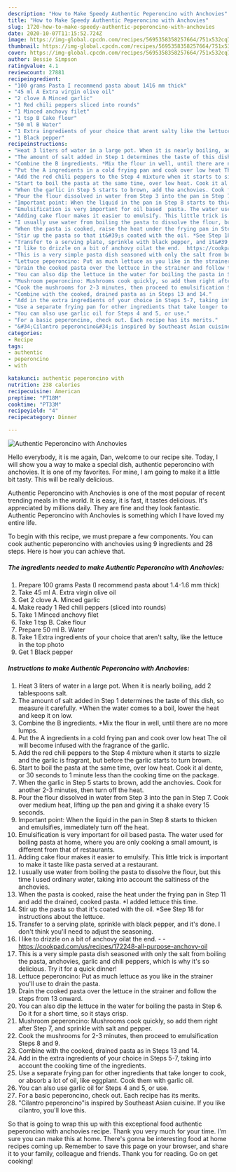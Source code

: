 ```yaml
---
description: "How to Make Speedy Authentic Peperoncino with Anchovies"
title: "How to Make Speedy Authentic Peperoncino with Anchovies"
slug: 1720-how-to-make-speedy-authentic-peperoncino-with-anchovies
date: 2020-10-07T11:15:52.724Z
image: https://img-global.cpcdn.com/recipes/5695358358257664/751x532cq70/authentic-peperoncino-with-anchovies-recipe-main-photo.jpg
thumbnail: https://img-global.cpcdn.com/recipes/5695358358257664/751x532cq70/authentic-peperoncino-with-anchovies-recipe-main-photo.jpg
cover: https://img-global.cpcdn.com/recipes/5695358358257664/751x532cq70/authentic-peperoncino-with-anchovies-recipe-main-photo.jpg
author: Bessie Simpson
ratingvalue: 4.1
reviewcount: 27881
recipeingredient:
- "100 grams Pasta I recommend pasta about 1416 mm thick"
- "45 ml A Extra virgin olive oil"
- "2 clove A Minced garlic"
- "1 Red chili peppers sliced into rounds"
- "1 Minced anchovy filet"
- "1 tsp B Cake flour"
- "50 ml B Water"
- "1 Extra ingredients of your choice that arent salty like the lettuce in the top photo"
- "1 Black pepper"
recipeinstructions:
- "Heat 3 liters of water in a large pot. When it is nearly boiling, add 2 tablespoons salt."
- "The amount of salt added in Step 1 determines the taste of this dish, so measure it carefully. *When the water comes to a boil, lower the heat and keep it on low."
- "Combine the B ingredients. *Mix the flour in well, until there are no more lumps."
- "Put the A ingredients in a cold frying pan and cook over low heat The oil will become infused with the fragrance of the garlic."
- "Add the red chili peppers to the Step 4 mixture when it starts to sizzle and the garlic is fragrant, but before the garlic starts to turn brown."
- "Start to boil the pasta at the same time, over low heat. Cook it al dente, or 30 seconds to 1 minute less than the cooking time on the package."
- "When the garlic in Step 5 starts to brown, add the anchovies. Cook for another 2-3 minutes, then turn off the heat."
- "Pour the flour dissolved in water from Step 3 into the pan in Step 7. Cook over medium heat, lifting up the pan and giving it a shake every 15 seconds."
- "Important point: When the liquid in the pan in Step 8 starts to thicken and emulsifies, immediately turn off the heat."
- "Emulsification is very important for oil based  pasta. The water used for boiling pasta at home, where you are only cooking a small amount, is different from that of restaurants."
- "Adding cake flour makes it easier to emulsify. This little trick is important to make it taste like pasta served at a restaurant."
- "I usually use water from boiling the pasta to dissolve the flour, but this time I used ordinary water, taking into account the saltiness of the anchovies."
- "When the pasta is cooked, raise the heat under the frying pan in Step 11 and add the drained, cooked pasta. *I added lettuce this time."
- "Stir up the pasta so that it&#39;s coated with the oil. *See Step 18 for instructions about the lettuce."
- "Transfer to a serving plate, sprinkle with black pepper, and it&#39;s done. I don&#39;t think you&#39;ll need to adjust the seasoning."
- "I like to drizzle on a bit of anchovy oilat the end.  https://cookpad.com/us/recipes/172248-all-purpose-anchovy-oil"
- "This is a very simple pasta dish seasoned with only the salt from boiling the pasta, anchovies, garlic and chili peppers, which is why it&#39;s so delicious. Try it for a quick dinner!"
- "Lettuce peperoncino: Put as much lettuce as you like in the strainer you&#39;ll use to drain the pasta."
- "Drain the cooked pasta over the lettuce in the strainer and follow the steps from 13 onward."
- "You can also dip the lettuce in the water for boiling the pasta in Step 6. Do it for a short time, so it stays crisp."
- "Mushroom peperoncino: Mushrooms cook quickly, so add them right after Step 7, and sprinkle with salt and pepper."
- "Cook the mushrooms for 2-3 minutes, then proceed to emulsification Steps 8 and 9."
- "Combine with the cooked, drained pasta as in Steps 13 and 14."
- "Add in the extra ingredients of your choice in Steps 5-7, taking into account the cooking time of the ingredients."
- "Use a separate frying pan for other ingredients that take longer to cook, or absorb a lot of oil, like eggplant. Cook them with garlic oil."
- "You can also use garlic oil for Steps 4 and 5, or use."
- "For a basic peperoncino, check out. Each recipe has its merits."
- "&#34;Cilantro peperoncino&#34;is inspired by Southeast Asian cuisine. If you like cilantro, you&#39;ll love this."
categories:
- Recipe
tags:
- authentic
- peperoncino
- with

katakunci: authentic peperoncino with 
nutrition: 238 calories
recipecuisine: American
preptime: "PT18M"
cooktime: "PT33M"
recipeyield: "4"
recipecategory: Dinner

---
```



![Authentic Peperoncino with Anchovies](https://img-global.cpcdn.com/recipes/5695358358257664/751x532cq70/authentic-peperoncino-with-anchovies-recipe-main-photo.jpg)

Hello everybody, it is me again, Dan, welcome to our recipe site. Today, I will show you a way to make a special dish, authentic peperoncino with anchovies. It is one of my favorites. For mine, I am going to make it a little bit tasty. This will be really delicious.

Authentic Peperoncino with Anchovies is one of the most popular of recent trending meals in the world. It is easy, it is fast, it tastes delicious. It's appreciated by millions daily. They are fine and they look fantastic. Authentic Peperoncino with Anchovies is something which I have loved my entire life.




To begin with this recipe, we must prepare a few components. You can cook authentic peperoncino with anchovies using 9 ingredients and 28 steps. Here is how you can achieve that.

<!--inarticleads1-->

##### The ingredients needed to make Authentic Peperoncino with Anchovies:

1. Prepare 100 grams Pasta (I recommend pasta about 1.4-1.6 mm thick)
1. Take 45 ml A. Extra virgin olive oil
1. Get 2 clove A. Minced garlic
1. Make ready 1 Red chili peppers (sliced into rounds)
1. Take 1 Minced anchovy filet
1. Take 1 tsp B. Cake flour
1. Prepare 50 ml B. Water
1. Take 1 Extra ingredients of your choice that aren&#39;t salty, like the lettuce in the top photo
1. Get 1 Black pepper




<!--inarticleads2-->

##### Instructions to make Authentic Peperoncino with Anchovies:

1. Heat 3 liters of water in a large pot. When it is nearly boiling, add 2 tablespoons salt.
1. The amount of salt added in Step 1 determines the taste of this dish, so measure it carefully. *When the water comes to a boil, lower the heat and keep it on low.
1. Combine the B ingredients. *Mix the flour in well, until there are no more lumps.
1. Put the A ingredients in a cold frying pan and cook over low heat The oil will become infused with the fragrance of the garlic.
1. Add the red chili peppers to the Step 4 mixture when it starts to sizzle and the garlic is fragrant, but before the garlic starts to turn brown.
1. Start to boil the pasta at the same time, over low heat. Cook it al dente, or 30 seconds to 1 minute less than the cooking time on the package.
1. When the garlic in Step 5 starts to brown, add the anchovies. Cook for another 2-3 minutes, then turn off the heat.
1. Pour the flour dissolved in water from Step 3 into the pan in Step 7. Cook over medium heat, lifting up the pan and giving it a shake every 15 seconds.
1. Important point: When the liquid in the pan in Step 8 starts to thicken and emulsifies, immediately turn off the heat.
1. Emulsification is very important for oil based  pasta. The water used for boiling pasta at home, where you are only cooking a small amount, is different from that of restaurants.
1. Adding cake flour makes it easier to emulsify. This little trick is important to make it taste like pasta served at a restaurant.
1. I usually use water from boiling the pasta to dissolve the flour, but this time I used ordinary water, taking into account the saltiness of the anchovies.
1. When the pasta is cooked, raise the heat under the frying pan in Step 11 and add the drained, cooked pasta. *I added lettuce this time.
1. Stir up the pasta so that it&#39;s coated with the oil. *See Step 18 for instructions about the lettuce.
1. Transfer to a serving plate, sprinkle with black pepper, and it&#39;s done. I don&#39;t think you&#39;ll need to adjust the seasoning.
1. I like to drizzle on a bit of anchovy oilat the end. -  - https://cookpad.com/us/recipes/172248-all-purpose-anchovy-oil
1. This is a very simple pasta dish seasoned with only the salt from boiling the pasta, anchovies, garlic and chili peppers, which is why it&#39;s so delicious. Try it for a quick dinner!
1. Lettuce peperoncino: Put as much lettuce as you like in the strainer you&#39;ll use to drain the pasta.
1. Drain the cooked pasta over the lettuce in the strainer and follow the steps from 13 onward.
1. You can also dip the lettuce in the water for boiling the pasta in Step 6. Do it for a short time, so it stays crisp.
1. Mushroom peperoncino: Mushrooms cook quickly, so add them right after Step 7, and sprinkle with salt and pepper.
1. Cook the mushrooms for 2-3 minutes, then proceed to emulsification Steps 8 and 9.
1. Combine with the cooked, drained pasta as in Steps 13 and 14.
1. Add in the extra ingredients of your choice in Steps 5-7, taking into account the cooking time of the ingredients.
1. Use a separate frying pan for other ingredients that take longer to cook, or absorb a lot of oil, like eggplant. Cook them with garlic oil.
1. You can also use garlic oil for Steps 4 and 5, or use.
1. For a basic peperoncino, check out. Each recipe has its merits.
1. &#34;Cilantro peperoncino&#34;is inspired by Southeast Asian cuisine. If you like cilantro, you&#39;ll love this.




So that is going to wrap this up with this exceptional food authentic peperoncino with anchovies recipe. Thank you very much for your time. I'm sure you can make this at home. There's gonna be interesting food at home recipes coming up. Remember to save this page on your browser, and share it to your family, colleague and friends. Thank you for reading. Go on get cooking!

